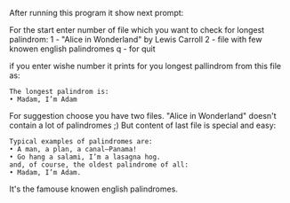 After running this program it show next prompt:

For the start enter number of file which you want to check for longest palindrom:
1 - "Alice in Wonderland" by Lewis Carroll
2 - file with few knowen english palindromes
q - for quit

if you enter wishe  number it prints for you longest pallindrom from this file as:

    The longest palindrom is:
    • Madam, I’m Adam

For suggestion choose you have two files. "Alice in Wonderland" doesn't contain a lot of palindromes ;)
But content of last file is special and easy:

    Typical examples of palindromes are:
    • A man, a plan, a canal—Panama!
    • Go hang a salami, I’m a lasagna hog.
    and, of course, the oldest palindrome of all:
    • Madam, I’m Adam.

It's the famouse knowen english palindromes.